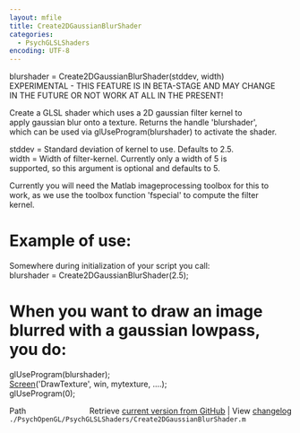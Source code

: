 ```yaml
---
layout: mfile
title: Create2DGaussianBlurShader
categories:
  - PsychGLSLShaders
encoding: UTF-8
---
```


blurshader = Create2DGaussianBlurShader(stddev, width)  
EXPERIMENTAL - THIS FEATURE IS IN BETA-STAGE AND MAY CHANGE  
IN THE FUTURE OR NOT WORK AT ALL IN THE PRESENT!  

Create a GLSL shader which uses a 2D gaussian filter kernel to  
apply gaussian blur onto a texture. Returns the handle 'blurshader',  
which can be used via glUseProgram(blurshader) to activate the shader.  

stddev = Standard deviation of kernel to use. Defaults to 2.5.  
width  = Width of filter-kernel. Currently only a width of 5 is  
supported, so this argument is optional and defaults to 5.  

Currently you will need the Matlab imageprocessing toolbox for this to  
work, as we use the toolbox function 'fspecial' to compute the filter  
kernel.  

# Example of use:  

Somewhere during initialization of your script you call:  
blurshader = Create2DGaussianBlurShader(2.5);  

# When you want to draw an image blurred with a gaussian lowpass, you do:  

glUseProgram(blurshader);  
[Screen](/docs/Screen)('DrawTexture', win, mytexture, ....);  
glUseProgram(0);  



<div class="code_header" style="text-align:right;">
  <span style="float:left;">Path&nbsp;&nbsp;</span> <span class="counter">Retrieve <a href=
  "https://raw.github.com/Psychtoolbox-3/Psychtoolbox-3/beta/./PsychOpenGL/PsychGLSLShaders/Create2DGaussianBlurShader.m">current version from GitHub</a> | View <a href=
  "https://github.com/Psychtoolbox-3/Psychtoolbox-3/commits/beta/./PsychOpenGL/PsychGLSLShaders/Create2DGaussianBlurShader.m">changelog</a></span>
</div>
<div class="code">
  <code>./PsychOpenGL/PsychGLSLShaders/Create2DGaussianBlurShader.m</code>
</div>
